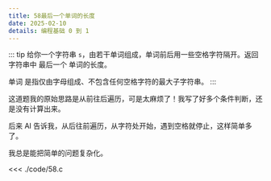 ```yaml
---
title: 58最后一个单词的长度 
date: 2025-02-10
details: 编程基础 0 到 1
---
```


::: tip
给你一个字符串 `s`，由若干单词组成，单词前后用一些空格字符隔开。返回字符串中 最后一个 单词的长度。

单词 是指仅由字母组成、不包含任何空格字符的最大子字符串。
:::

这道题我的原始思路是从前往后遍历，可是太麻烦了！我写了好多个条件判断，还是没有计算出来。

后来 AI 告诉我，从后往前遍历，从字符处开始，遇到空格就停止，这样简单多了。

我总是能把简单的问题复杂化。

<<< ./code/58.c
